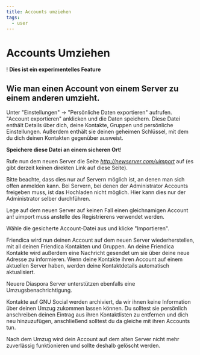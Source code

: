 ```yaml
---
title: Accounts umziehen
tags:
  - user
---
```

# Accounts Umziehen

! **Dies ist ein experimentelles Feature**

## Wie man einen Account von einem Server zu einem anderen umzieht.

Unter "Einstellungen" -> "Persönliche Daten exportieren" aufrufen.
"Account exportieren" anklicken und die Daten speichern.
Diese Datei enthält Details über dich, deine Kontakte, Gruppen und persönliche Einstellungen. 
Außerdem enthält sie deinen geheimen Schlüssel, mit dem du dich deinen Kontakten gegenüber ausweist.

**Speichere diese Datei an einem sicheren Ort**!

Rufe nun dem neuen Server die Seite *http://newserver.com/uimport* auf (es gibt derzeit keinen direkten Link auf diese Seite).

Bitte beachte, dass dies nur auf Servern möglich ist, an denen man sich offen anmelden kann.
Bei Servern, bei denen der Administrator Accounts freigeben muss, ist das Hochladen nicht möglich.
Hier kann dies nur der Administrator selber durchführen.

Lege auf dem neuen Server auf keinen Fall einen gleichnamigen Account an!
uimport muss anstelle des Registrierens verwendet werden.

Wähle die gesicherte Account-Datei aus und klicke "Importieren".

Friendica wird nun deinen Account auf dem neuen Server wiederherstellen, mit all deinen Friendica Kontakten und Gruppen. 
An deine Friendica Kontakte wird außerdem eine Nachricht gesendet um sie über deine neue Adresse zu informieren.
Wenn deine Kontakte ihren Account auf einem aktuellen Server haben, werden deine Kontaktdetails automatisch aktualisiert.

Neuere Diaspora Server unterstützen ebenfalls eine Umzugsbenachrichtigung.

Kontakte auf GNU Social werden archiviert, da wir ihnen keine Information über deinen Umzug zukommen lassen können.
Du solltest sie persönlich anschreiben deinen Eintrag aus ihren Kontaktlisten zu entfernen und dich neu hinzuzufügen, anschließend solltest du da gleiche mit ihren Accounts tun.

Nach dem Umzug wird dein Account auf dem alten Server nicht mehr zuverlässig funktionieren und sollte deshalb gelöscht werden.
